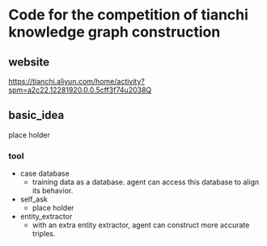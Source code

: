 # Code for the competition of tianchi knowledge graph construction

## website
https://tianchi.aliyun.com/home/activity?spm=a2c22.12281920.0.0.5cff3f74u2038Q

## basic_idea
place holder

### tool
- case database
  - training data as a database. agent can access this database to align its behavior.
- self_ask
  - place holder
- entity_extractor
  - with an extra entity extractor, agent can construct more accurate triples.
